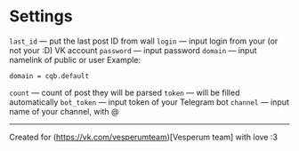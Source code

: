 # Settings
`last_id` — put the last post ID from wall
`login` — input login from your (or not your :D) VK account
`password` — input password
`domain` — input namelink of public or user
Example:
```
domain = cqb.default
```
`count` — count of post they will be parsed
`token` — will be filled automatically
`bot_token` — input token of your Telegram bot
`channel` — input name of your channel, with @

--------------
Created for (https://vk.com/vesperumteam)[Vesperum team] with love :3
